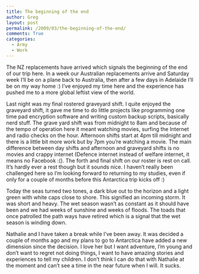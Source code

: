 ```yaml
---
title: The beginning of the end
author: Greg
layout: post
permalink: /2009/03/the-beginning-of-the-end/
comments: True
categories:
  - Army
  - Work
---
```

The NZ replacements have arrived which signals the beginning of the end of our trip here. In a week our Australian replacements arrive and Saturday week I&#8217;ll be on a plane back to Australia, then after a few days in Adelaide I&#8217;ll be on my way home :) I&#8217;ve enjoyed my time here and the experience has pushed me to a more global leftist view of the world.

Last night was my final rostered graveyard shift. I quite enjoyed the graveyard shift, it gave me time to do little projects like programming one time pad encryption software and writing custom backup scripts, basically nerd stuff. The grave yard shift was from midnight to 8am and because of the tempo of operation here it meant watching movies, surfing the Internet and radio checks on the hour. Afternoon shifts start at 4pm till midnight and there is a little bit more work but by 7pm you&#8217;re watching a movie. The main difference between day shifts and afternoon and graveyard shifts is no movies and crappy internet (Defence internet instead of welfare internet, it means no Facebook :(). The forth and final shift on our roster is rest on call. It&#8217;s hardly ever a rest though but it sounds nice. I haven&#8217;t really been challenged here so I&#8217;m looking forward to returning to my studies, even if only for a couple of months before this Antarctica trip kicks off :)

Today the seas turned two tones, a dark blue out to the horizon and a light green with white caps close to shore. This signified an incoming storm. It was short and heavy. The wet season wasn&#8217;t as constant as it should have been and we had weeks of sunshine and weeks of floods. The toads that once patrolled the path ways have retired which is a signal that the wet season is winding down.

Nathalie and I have taken a break while I&#8217;ve been away. It was decided a couple of months ago and my plans to go to Antarctica have added a new dimension since the decision. I love her but I want adventure, I&#8217;m young and don&#8217;t want to regret not doing things, I want to have amazing stories and experiences to tell my children. I don&#8217;t think I can do that with Nathalie at the moment and can&#8217;t see a time in the near future when I will. It sucks.